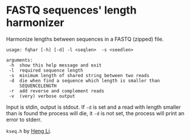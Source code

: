 # FASTQ sequences' length harmonizer

Harmonize lengths between sequences in a FASTQ (zipped) file.

```no-highlight
usage: fqhar [-h] [-d] -l <seqlen>  -s <seedlen>           

arguments:                                                 
 -h  show this help message and exit                       
 -l  required sequence length                              
 -s  minimum length of shared string between two reads     
 -d  die when find a sequence which length is smaller than 
     SEQUENCELENGTH                                        
 -r  add reverse and complement reads                      
 -v  (very) verbose output 
```

Input is stdin, output is stdout. If `-d` is set and a read with length smaller than <seqlen> is found the process will die, it `-d` is not set, the process will print an error to stderr.

`kseq.h` by [Heng Li](https://github.com/lh3/readfq).

